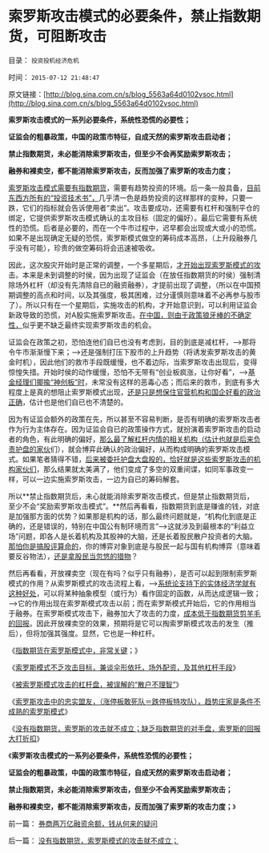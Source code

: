 # 索罗斯攻击模式的必要条件，禁止指数期货，可阻断攻击

目录： `投资投机经济危机` 

时间： `2015-07-12 21:48:47` 

原文链接：[http://blog.sina.com.cn/s/blog_5563a64d0102vsoc.html](http://blog.sina.com.cn/s/blog_5563a64d0102vsoc.html)

**索罗斯攻击模式的一系列必要条件，系统性恐慌的必要性；**

**证监会的粗暴政策，中国的政策市特征，自成天然的索罗斯攻击启动者；**

**禁止指数期货，未必能消除索罗斯攻击，但至少不会再奖励索罗斯攻击；**

**融券和裸卖空，都不能消除索罗斯攻击，反而加强了索罗斯的攻击力度；**

[索罗斯攻击模式需要有指数期货](../../../2015/7/8/指数期货在索罗斯模式中，非常关键；.md)，需要有趋势投资的环境。后一条一般具备，[目前东西方所有的“投资技术书”，](../../../2012/1/6/技术分析绝对化的政治意义和股神的奋斗.md)几乎清一色是趋势投资的这样那样的变种，只要一跌，它们的指标就会告诉使用者“卖出”。攻击要成功，还需要有杠杆和强制平仓的绑定，它提供索罗斯攻击模式确认的主攻目标（固定的偏好）。最后它需要有系统性的恐慌。后者是必要的，而在一个牛市过程中，迟早都会出现或大或小的恐慌。如果不是出现确定无疑的恐慌，索罗斯模式做空的筹码成本高昂，（上升段融券几乎没有可能），珍贵的做空筹码将会迅速被吸收。

因此，这次股灾开始时是正常的调整，一个多星期后，[才开始出现索罗斯模式的攻](../../../2015/7/8/索罗斯模式不乏攻击目标，兼谈伞形依托，场外配资，及其他杠杆手段；.md)击。本来是未到调整的时侯，因为出现了证监会（在放任指数期货的时侯）强制清除场外杠杆（却没有先清除自已的融资融券），才提前出现了调整，（所以在中国预期调整的高点和时间，以及其强度，极其困难，过分谨慎则意味着不必再参与股市了）。所以只有在一个星期后，实施攻击的机构，才开始意识到，可以利用证监会新政导致的恐慌，对A股实施索罗斯攻击。[在中国，则由于政策狼牙棒的不确定性，](../../../2013/6/24/将行政恶霸送军事法庭！什么是军事法庭？.md)似乎更不缺乏最终实现索罗斯攻击的机会。

证监会在政策之初，恐怕连他们自已也没有考虑到，目的到底是减杠杆，——>那将令牛市渐渐慢下来；——>还是强制打压下股市的上升趋势（将诱发索罗斯攻击的黄金时机），因此他们的救市手段既缓慢，也不着边际，当索罗斯攻击出现后，变得惊惶失措。开始时侯的动作缓慢，恐怕不无带有“创业板疯涨，让你好看”，——>[基金经理们揶揄“神创板”时](../../../2013/7/23/伪造的《公募基金经理的忏悔》，刘纪鹏同志的狼牙棒.md)，未常没有这样的恶毒心态；而后来的救市，到底有多大程度上是真的想阻止索罗斯模式出现，[还是只是想保住官营机构和国企好看的政治正确](../../../2014/3/24/统计学的悖论：如果“散户不理性”为真，则机构都是错误的.md)，估计也是他们自已也不清楚的。

因为有证监会额外的政策在先，所以甚至不容易判断，是否有明确的索罗斯攻击者作为行为主体存在。因为证监会自已的政策操作方式，就扮演着索罗斯攻击的启动者的角色，有此明确的偏好，[那么最了解杠杆内情的相关机构（估计也就是后来负责护盘的家伙](../../../2013/7/4/神奇国度的股市的庄家的真相.md)们），就会博弈此确认的政治偏好，从而构成明确的索罗斯攻击模式。如果笔者猜得不错，[后来被委托护盘大盘股的，恰好就是这些索罗斯攻击的机构家伙们](../../../2014/3/14/为什么证监会要救市，和死不断气的“机构化”？.md)，那么结果就太美满了，他们变成了多空的双重间谍，如同军事政变一样，可以一边实施索罗斯攻击，一边为自已的筹码解套。

所以**禁止指数期货后，未心就能消除索罗斯攻击模式，但是禁止指数期货后，至少不会“奖励索罗斯攻击模式”。**然后再看看，指数期货到底是赚谁的钱，对底是加强那方面的优势？如果那是机构的话，那么最终问题就是，“机构化到底是正确的，还是错误的，特别在中国公有制环境而言”——>这就涉及到最根本的“利益立场”问题，即各人是长着机构及其股神的大脑，还是长着股民散户投资者的大脑。[那怕你是搞股评算命的](../../../2011/12/28/季节性股神现象：算命神棍和股神半仙.md)，你的博弈对象到底是与股民一起与国有机构博弈（意味着要反谷物法），[还是拿股民当忽悠的猎物](../../../2013/6/18/职业股神的四大专业原则；.md)？

然后再看看，开放裸卖空（现在有吗？似乎只有融券），是否可以起到限制索罗斯模式的作用？从索罗斯模式的攻击流程上看，——>[系统论支持下的实体经济学就有这种好处](../../../2015/7/4/科学对股市的经济学分析.md)，可以将某种抽象模型（或行为）看作固定的函数，从而达成逻辑一致；——>它的作用出现在索罗斯模式攻击以前；而在索罗斯模式开始后，它的作用相当于融券。在索罗斯模式攻击下，融券加大了攻击的力度，[成本低于指数期货剪羊毛的回报](../../../2013/7/25/机构市强烈的羊群效应和小盘股融券及杠杆化的后果.md)。因此开放裸卖空的效果，预期将是它可以掏索罗斯模式攻击的发生（推后），但将加强其强度。显然，它也是一种杠杆。

《[指数期货在索罗斯模式中，非常关键](../../../2015/7/8/指数期货在索罗斯模式中，非常关键；.md)；》

《[索罗斯模式不乏攻击目标，兼谈伞形依托，场外配资，及其他杠杆手段](../../../2015/7/8/索罗斯模式不乏攻击目标，兼谈伞形依托，场外配资，及其他杠杆手段；.md)》

《[被索罗斯模式攻击的杠杆盘，被误解的“散户不理智”](../../../2015/7/9/被索罗斯模式攻击的机构杠杆盘，被误解的“散户不理智”.md)》

《[索罗斯攻击中的忠实盟友，（涨停板敢死队＝跌停板特攻队），趋势庄家是条件不成熟的索罗斯模式](../../../2015/7/10/索罗斯攻击的忠实盟友，趋势偏好的跌停板“神风敢死队”；.md)》

《[没有指数期货，索罗斯的攻击就不成立；缺乏指数期货的对手盘，索罗斯的回报大打折扣](../../../2015/7/11/没有指数期货，索罗斯模式的攻击就不成立；.md)》

《**索罗斯攻击模式的一系列必要条件，系统性恐慌的必要性；**

**证监会的粗暴政策，中国的政策市特征，自成天然的索罗斯攻击启动者；**

**禁止指数期货，未必能消除索罗斯攻击，但至少不会再奖励索罗斯攻击；**

**融券和裸卖空，都不能消除索罗斯攻击，反而加强了索罗斯的攻击力度；**》

前一篇： [券商两万亿融资余额，钱从何来的疑问](../../../2015/7/13/券商两万亿融资余额，钱从何来的疑问.md)

后一篇： [没有指数期货，索罗斯模式的攻击就不成立；](../../../2015/7/11/没有指数期货，索罗斯模式的攻击就不成立；.md)

